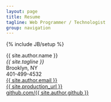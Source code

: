 ```yaml
---
layout: page
title: Resume 
tagline: Web Programmer / Technologist 
group: navigation
---
```

{% include JB/setup %}

<div class="contact">
  <p>
    {{ site.author.name }}<br />
    <i>{{ site.tagline }}</i><br />
    Brooklyn, NY<br />
    401-499-4532<br />
    <a href='mailto:{{ site.author.email }}'>{{ site.author.email }}</a><br />
    <a href="{{ site.production_url }}">{{ site.production_url }}</a><br />
    <a href="http://github.com/{{ site.author.github }}/">github.com/{{ site.author.github }}</a>
  </p>
</div>
<!--
<div id="toc">

<ol>
  <li><a href="#technical-highlights">Objective</a></li>
  <li><a href="#technical-highlights">Technical Highlights</a></li>
  <li><a href="#experience">Experience</a></li>
  <li><a href="#education">Education</a></li>
</ol>
</div>

## Objective

I am currently seeking a mid-to-senior level engineering position in the New York City area at a technology-driven company that:

* utilizes modern software development methodologies – e.g. test-driven development, continuous delivery, DevOps, etc. 
* <span title="Dog Whistle: I don't really want another PHP role; ask me to tell you more!">allows engineers to utilize modern technologies</span>.
* provides an informal, friendly, team-based environment.

## Technical Highlights

* 10 years developing in [Symfony](http://www.symfony.com/) [PHP](http://www.php.net/) MVC framework.
* 16 years [Javascript](https://developer.mozilla.org/en-US/docs/JavaScript) experience including [jQuery](http://jquery.com/) & [Prototype](http://prototypejs.org) libraries.
* 14 years PHP development across entire LAMP stack, including HTML/CSS and MySQL.
* 15 years professional Linux/UNIX systems administration, primarily on [Debian](http://www.debian.org/)/[Ubuntu](http://www.ubuntu.com/), [Red Hat](http://www.redhat.com)/[CentOS](http://www.centos.org/) & [OpenBSD](http://www.openbsd.org). Deep experience in [Apache](http://httpd.apache.org) configuration.
* 8 years [Git](http://git-scm.com/) experience. Familiarity with [CVS](http://www.nongnu.org/cvs/) & [Subversion](http://subversion.apache.org) version control systems.
* 15 years [Perl](http://www.perl.org) & [Bash](http://www.gnu.org/software/bash/) scripting.
* Linux virtualization / automation expertise across [Xen](http://www.xen.org), [Amazon AWS](https://aws.amazon.com/), [VirtualBox](https://www.virtualbox.org), [Docker](https://www.docker.com), etc.
* Systems and deployment automation with [Chef](http://www.opscode.com/chef/) & [Capistrano](https://github.com/capistrano/capistrano/) ([Ruby](http://www.ruby-lang.org/)).
* Test-driven development, continuous integration implementation ([Hudson/Jenkins](http://jenkins-ci.org))
-->

## Experience

### Director of Engineering, [Bandwagon](http://bandwagon.io), Brooklyn, NY — 5/2016 - 
_Lead engineer for maturing transportation startup._
* Ruby on Rails
* Apache Cordoba
* MongoDB
* Redis
* Heroku
* Amazon EC2

### Dev Team Lead, [Money-Media](http://www.money-media.com) / [Financial Times](http://www.ft.com/), New York, NY — 1/2013 - 4/2016
_Technical project leadership for 10+ subscription-only financial industry publications._

* Web Development
  * Architected cross-publication Single Sign On using OAuth2.
  * Development of front-end website using PHP, [Zend](http://framework.zend.com/) 1.12, MySQL and Doctrine.
  * Migrated PEAR-based packaging system to [Composer](http://www.getcomposer.org/)
  * Redesigned cache architecture to support A/B experiments.
  * Spearheaded web security analysis, developed Cross Site Scripting (XSS) and Cross Site Request Forgery protection for existing web sites.
  * Developed lightweight PDF-rendering microservice in [Coffeescript](http://www.coffeescript.org/) and [Node](http://www.nodejs.org/).
* Mobile Development
  * Rearchitected multiple iOS applications in Swift.
  * Led launch of 6 iOS tablet/phone applications for financial publications.
  * Launched rich media advertising (mRAID) using Google Publisher ads and native DoubleClick modules inside mobile applications.
  * Led mobile development projects on Android and iOS using [Appcelerator Titanium/Alloy](http://www.appcelerator.com/) cross-platform JavaScript framework.
* DevOps / Release Engineering
  * Responsible for release management, including packaging and coordination with operations staff.
  * Conversion of infrastructure to HTTPS; including Elastic Load Balancers, mobile applications, web service endpoints, and advertising creatives.
  * Supported continuous integration environment using Jenkins CI server.
* Team Leadership
  * Supported test-driven development practice within team; designed unit/integration test specifications for developers.
  * Mentored and managed developers on full-stack development.
  * Led code reviews and d
* Project Leadership
  * Worked closely with business analysts, QA, sales, advertising and editorial teams to best allocate technical resources for project cycles.
  * Implemented A/B testing including cross-publication experimentation.
  * Data integration with exta-organizational sites with Atom XML and CSV data feeds.
  * Integrated Google DoubleClick for Publishers across several publications including within mobile websites and apps.
  * Launched new publication allowing free subscription with registration while leveraging existing codebase ([FinancialAdvisorIQ.com](http://financialadvisoriq.com/)).

### Senior Developer, [Hollywood.com](http://www.hollywood.com/), New York, NY — 1/2012 - 10/2012
_Relaunched high-traffic celebrity news website._

* Development of site & CMS using [Symfony2](http://www.symfony.com/) PHP framework, [Doctrine](http://www.doctrine-project.org) PHP ORM, [jQuery](http://jquery.com/) Javascript framework.
* Built, utilized, & maintained test infrastructure using [Jenkins](http://jenkins-ci.org) continuous integration server and [PHPUnit](http://www.phpunit.de) test framework.
* Provisioned tiered architecture using [Varnish](https://www.varnish-cache.org) cache server w/ [Edge Side Includes](http://www.akamai.com/html/support/esi.html), MySQL, [Memcache](http://memcached.org), [APC](http://www.php.net/manual/en/book.apc.php) PHP Cache.
* Release engineering including patch / branch maintence in [Git](http://git-scm.com/), [Capistrano](https://github.com/capistrano/capistrano/) deployment automation and scripting.
* Architected high-performance web architecture utilizing [Amazon AWS](https://aws.amazon.com/) cloud services including [MySQL](http://www.mysql.com)/RDS, [Memcache](http://memcached.org)/Elasticache, Elastic Compute Cloud (EC2), & S3.
* Coordinated migration of Linux/MySQL assets from Rackspace / Rackspace Cloud to Amazon AWS EC3 / RDS.
* Automated systems administration &amp; operations using [Chef](http://www.opscode.com/chef/) [Ruby](http://www.ruby-lang.org/) systems integration framework on [Ubuntu](http://www.ubuntu.com/) Linux. Maintained and supported public key infrastructure.
* Developed automated system for building [VirtualBox](https://www.virtualbox.org) and updating virtual machine images. Supported worldwide freelance developers and rapid onboarding of engineering resources.
* Wrote specs for engineering positions; intimately involved in all technical hiring. Mentoring/support of junior &amp; frontend developers and remote freelancers.
* Integrated CMS with [Akamai](http://www.akamai.com/) & [Brightcove](http://www.brightcove.com/) Content Distribution Networks (CDN). Asset migration from Windows Server 2003 environment.
* Evaluation / documentation / integration of former employees' projects. Interfaced with contractor-developed iPad application via JSON.

### Software Engineer, [Xceedium](http://www.xceedium.com), Jersey City, NJ — 4/2011 – 12/2012 
_Development of hardware security network appliance._

*	Maintained & enhanced GateKeeper Linux appliance using Agile process. Primary focus on [PHP](http://www.php.net/) web services & Javascript UI; other components included C-language daemons, Java applets, MySQL.
*	Designed and extended clustering to integrate in-house high availability functionality with recently acquired network password vault product replication ([JBoss](http://www.jboss.org/)).
*	Spearheaded web app security evaluation and hardening, CSRF protection design, PHP vulnerability assessment.
*	Prototype of Enterprise management console in [Symfony2](http://www.symfony.com/) PHP framework, [jQuery](http://jquery.com/), [Ontology Web Language](http://www.w3.org/TR/owl-features/) (OWL RDF/XML) backing store. Web-based ontology explorer.
*	Remote debugging of customer installations worldwide. Network protocol analysis using [Wireshark](http://www.wireshark.org).
*	Implementation of NIST [FIPS 140-2](http://csrc.nist.gov/publications/PubsFIPS.html) certified authenticated Network Time Protocol in product.

### Freelance Developer, Brooklyn, NY — 9/2009 – 4/2011
_Front-end, infrastructure & platform development for social media startup. [banters.com](https://www.banters.com/), etc. 1/2011 – 4/2011_

*	Self-directed development of new social features using [jQuery](http://jquery.com/) Javascript and in-house PHP5 framework.
*	Architected move to Amazon EC2 compute cloud / S3 content distribution network from generic Linux VPS.
* Rasterization of content to Tumblr via [PhantomJS](http://phantomjs.org) on EC2
* Installation/Maintenance of [WordPress](http://wordpress.org) blogs as CMS.

### Developer, [SeatGeek](http://www.seatgeek.com/), New York, NY — 3/2010 – 5/2010
_Front-end & infrastructure development for secondary ticketing market aggregator._

*	Developed PHP [Symfony](http://www.symfony.com/) website during period of rapid business development and user growth. Created web crawlers to scrap sports statistics from partner web sites across all major sports.
*	Reverse engineered Flex & Ajax APIs on third party web sites for aggregation of market transactions.
*	Predictive modeling / analytics of major league sports utilizing transaction data and sports statistics.
*	Developed embeddable Javascript widgets for revenue sharing partner sites from Yahoo! Sports all the way down to hobbyist bloggers.
*	Implemented and optimized geotargetting across main web site, partner widgets and email.
*	Managed interactions with freelancers including designers and coders. Evaluation and development of freelancer-coded Ruby / Watir / Firefox scraping system.

### Developer, [Limewire](http://limewire.com), New York, NY — 5/2008 – 9/2009
_Research &amp; development of innovative web &amp; BitTorrent apps utilizing and enhancing peer-to-peer technology. [github.com/WIZARDISHUNGRY/sflimetracker](https://github.com/WIZARDISHUNGRY/sflimetracker/)_

*	Developed LimeTracker open-source BitTorrent tracker / podcasting system in Symfony PHP framework. Tracker uses P2P to accelerate podcasts, reducing distribution costs.
*	Managed open source contributions and issue reporting via Git source control and JIRA bug tracker.
*	Developed software targeting commodity web hosts for “unzip and run installs”, in the vein of WordPress.
*	Worked to solve standardization problems in RSS and Atom-based podcasts.
*	Conceived SEO-directed internationalization and localization strategy for LimeWire website with aim of increasing purchase rates in overseas markets. 
*	Maintained MediaWiki and PhpBB installations for Limewire.org community with ~90,000 accounts.
*	Evaluated replacement of LimeWire’s Java servlet for crash report handling in response to load issues during new release cycles.

### Web Programmer, [New York University - Steinhardt School of Culture, Education and Human Development](http://steinhardt.nyu.edu), New York, NY — 2/2006 – 5/2008
_Application/content team attached to dean of development; develops web apps and addresses marketing and academic technology._

*	Single handedly planned and developed unified content management system; gracefully migrating content from a cornucopia of older ad-hoc content management systems (Cold Fusion, Perl, PHP 4) to single unified CMS encompassing nearly a dozen distinct content types and their associated backend interface. System utilizes Symfony PHP framework to aid in rapid development and code reuse.
*	Developed CMS backend using Web 2.0 technologies; TinyMCE rich text editor, Prototype/Scriptaculous Javascript DHTML/Ajax enhancements; ensuring user-friendly and responsive access to content editing for 11 academic departments and 16 centers and institutes. Tag-based permissions system allows easy delegation of authority with flexible scope. 
*	Member of core marketing/branding team that oversaw year-long renaming process of school and a comprehensive visual identity overhaul for both web and print. Worked to accommodate visual identities of departments within overall school, and university brands.
*	Created AJAX faculty bio editor that allowed inline layout and polling from sources ranging from RSS feeds to CMS news, accommodating the diverse requirements of 243+ full-time faculty members and allowing the reuse of web content in new contexts.
*	Ported open source [Kerberos V bindings for PHP version 4 to 5](http://cvs.savannah.nongnu.org/viewvc/phpkrb5/) for authentication against central NYU systems.
*	Participated in development of Symfony PHP web framework, contributing numerous bug reports and a number of patches; of note are patches for correct operation in FastCGI environment.
*	Worked closely with university IT Unix administrators to oversee server issues including MySQL optimization, Apache configuration and troubleshooting, and hardware lifecycle planning.
*	Implementation of version control (Subversion) and project management / bug tracking / wiki software (Trac) for web development team.
*	Aggregated university calendar feeds with Steinhardt utilizing iCalendar (.ics).
*	Devised custom student blog portal; integrated with university Moveable Type Enterprise install via RSS/Atom feeds; helped plan and implement all aspects of promotional student blog campaign.
*	Served as technical liaison to Dean’s Office, IT strategy, software and hardware purchasing.

### Web Developer, University of Rochester Web Group, Rochester, NY — 9/2003 - 5/2005
_Supports departmental web developers and provides development services within the University._

*	Primary developer for the University-wide web development  “deploy” system. System includes security and auditing capabilities. Took over design and programming; completed security audit, addressed critical scalability issues, and implemented major functionality and usability improvements for the 2.0 release.
*	Developed custom web applications (utilizing Apache, Php, MySQL, Solaris) for dozens of university departments, including a uniform graduate application system used across academic departments.
*	Provided consultation to management on issues related to the shared web server devlopment.

### Application Developer, MontegoNet LLC., Portsmouth, RI — 5/2002 - 1/2003, 5/2003 - 8/2003, 5/2004 - 8/2004
_Provides e-business consulting for kiosk and web-based applications._

*	Developed Internet kiosk architecture, including log processor, utilizing ASP/C#, SQL, and web services.
*	Integrated hardware sensors with kiosks using C++ and Windows serial device API.
*	Design and implement backend for kiosk electronic banking application w/ automated wire transfers.
*	Administered mail servers (Qmail/Red Hat Linux) and firewalls (OpenBSD, Cisco PIX).

### Systems Administrator / Programmer, George Patton Associates, LLC., Bristol, RI — 2/2003 - 4/2003 
_Manufactures custom signage for small businesses; orders primarily placed online._

*	Maintained legacy UNIX ordering/production/inventory/shipping system (60,000+ lines of C, Perl and shell scripts) on modern Red Hat Linux system.
* Integrated shipping system with UPS package tracking.

## Education

### University of Rochester, Rochester, NY — Computer Science (B.S.), systems concentration, 2005.
Selected Courses: 

* Parallel & Distributed Systems: (concurrency, Pthreads, MPI, etc.),
* Introduction to Cryptology (P2P, cipher design, public key, etc.)
* Programming Language Design & Implementation (final project: C compiler for JVM using [Apache BCEL](http://commons.apache.org/bcel/)
